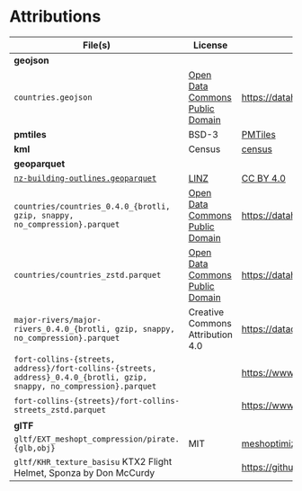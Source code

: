 # Attributions

| File(s)                                                                                                                | License                                     | Source                                                   | Details                                            |
| ---------------------------------------------------------------------------------------------------------------------- | ------------------------------------------- | -------------------------------------------------------- | -------------------------------------------------- |
| **geojson**                                                                                                            |                                             |                                                          |                                                    |
| `countries.geojson`                                                                                                    | [Open Data Commons Public Domain](opendata) | https://datahub.io/core/geo-countries                    |                                                    |
| **pmtiles**                                                                                                            | BSD-3                                       | [PMTiles][PMTiles]                                       |                                                    |
| **kml**                                                                                                                | Census                                      | [census][census]                                         |                                                    |
| **geoparquet**                                                                                                         |                                             |                                                          |                                                    |
| [`nz-building-outlines.geoparquet`][geoparquet]                                                                        | [LINZ][linz]                                | [CC BY 4.0][ccby40]                                      |                                                    |
| `countries/countries_0.4.0_{brotli, gzip, snappy, no_compression}.parquet`                                             | [Open Data Commons Public Domain](opendata) | https://datahub.io/core/geo-countries                    | Converted with [Geopandas](https://geopandas.org/) |
| `countries/countries_zstd.parquet`                                                                                     | [Open Data Commons Public Domain](opendata) | https://datahub.io/core/geo-countries                    | Converted on https://geoparquet.org/convert        |
| `major-rivers/major-rivers_0.4.0_{brotli, gzip, snappy, no_compression}.parquet`                                       | Creative Commons Attribution 4.0            | https://datacatalog.worldbank.org/search/dataset/0042032 | Converted with [Geopandas](https://geopandas.org/) |
| `fort-collins-{streets, address}/fort-collins-{streets, address}_0.4.0_{brotli, gzip, snappy, no_compression}.parquet` |                                             | https://www.fcgov.com/gis/downloadable-data              | Converted with [Geopandas](https://geopandas.org/) |
| `fort-collins-{streets}/fort-collins-streets_zstd.parquet`                                                             |                                             | https://www.fcgov.com/gis/downloadable-data              | Converted on https://geoparquet.org/convert        |
| **glTF**                                                                                                               |                                             |                                                          |                                                    |
| `gltf/EXT_meshopt_compression/pirate.{glb,obj}`                                                                        | MIT                                         | [meshoptimizer][meshoptimizer]                           |                                                    |
| `gltf/KHR_texture_basisu` KTX2 Flight Helmet, Sponza by Don McCurdy                                                    |                                             | https://github.com/KhronosGroup/glTF/issues/1750         |                                                    |

[PMTiles]: https://github.com/protomaps/PMTiles/blob/main/LICENSE
[geoparquet]: ./geoparquet/nz-building-outlines.geoparquet
[linz]: https://data.linz.govt.nz/layer/101290-nz-building-outlines/
[ccby40]: https://creativecommons.org/licenses/by/4.0/
[meshoptimizer]: https://github.com/zeux/meshoptimizer/tree/master/demo
[opendata]: http://opendatacommons.org/licenses/pddl/1.0/
[census]: https://www.census.gov/geographies/mapping-files/time-series/geo/cartographic-boundary.html
